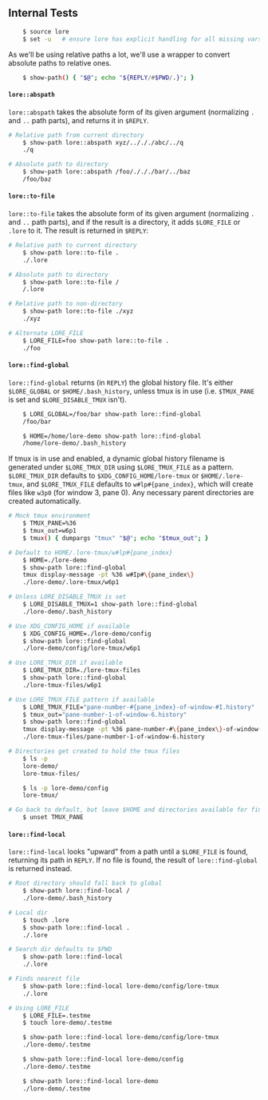 ## Internal Tests

~~~sh
    $ source lore
    $ set -u   # ensure lore has explicit handling for all missing vars
~~~

As we'll be using relative paths a lot, we'll use a wrapper to convert absolute paths to relative ones.

~~~sh
    $ show-path() { "$@"; echo "${REPLY/#$PWD/.}"; }
~~~

#### `lore::abspath`

`lore::abspath` takes the absolute form of its given argument (normalizing `.` and `..` path parts), and returns it in `$REPLY`.

~~~sh
# Relative path from current directory
    $ show-path lore::abspath xyz/../././abc/../q
    ./q

# Absolute path to directory
    $ show-path lore::abspath /foo/./././bar/../baz
    /foo/baz

~~~

#### `lore::to-file`

`lore::to-file` takes the absolute form of its given argument (normalizing `.` and `..` path parts), and if the result is a directory, it adds `$LORE_FILE` or `.lore` to it.  The result is returned in `$REPLY`:

~~~sh
# Relative path to current directory
    $ show-path lore::to-file .
    ./.lore

# Absolute path to directory
    $ show-path lore::to-file /
    /.lore

# Relative path to non-directory
    $ show-path lore::to-file ./xyz
    ./xyz

# Alternate LORE_FILE
    $ LORE_FILE=foo show-path lore::to-file .
    ./foo
~~~

#### `lore::find-global`

`lore::find-global` returns (in `REPLY`) the global history file.  It's either `$LORE_GLOBAL` or `$HOME/.bash_history`, unless tmux is in use (i.e. `$TMUX_PANE` is set and `$LORE_DISABLE_TMUX` isn't).

~~~sh
    $ LORE_GLOBAL=/foo/bar show-path lore::find-global
    /foo/bar

    $ HOME=/home/lore-demo show-path lore::find-global
    /home/lore-demo/.bash_history
~~~

If tmux is in use and enabled, a dynamic global history filename is generated under `$LORE_TMUX_DIR` using `$LORE_TMUX_FILE` as a pattern.  `$LORE_TMUX_DIR` defaults to `$XDG_CONFIG_HOME/lore-tmux` or `$HOME/.lore-tmux`, and `$LORE_TMUX_FILE` defaults to `w#lp#{pane_index}`, which will create files like `w3p0` (for window 3, pane 0).  Any necessary parent directories are created automatically.

~~~sh
# Mock tmux environment
    $ TMUX_PANE=%36
    $ tmux_out=w6p1
    $ tmux() { dumpargs "tmux" "$@"; echo "$tmux_out"; }

# Default to HOME/.lore-tmux/w#lp#{pane_index}
    $ HOME=./lore-demo
    $ show-path lore::find-global
    tmux display-message -pt %36 w#Ip#\{pane_index\}
    ./lore-demo/.lore-tmux/w6p1

# Unless LORE_DISABLE_TMUX is set
    $ LORE_DISABLE_TMUX=1 show-path lore::find-global
    ./lore-demo/.bash_history

# Use XDG_CONFIG_HOME if available
    $ XDG_CONFIG_HOME=./lore-demo/config
    $ show-path lore::find-global
    ./lore-demo/config/lore-tmux/w6p1

# Use LORE_TMUX_DIR if available
    $ LORE_TMUX_DIR=./lore-tmux-files
    $ show-path lore::find-global
    ./lore-tmux-files/w6p1

# Use LORE_TMUX_FILE pattern if available
    $ LORE_TMUX_FILE="pane-number-#{pane_index}-of-window-#I.history"
    $ tmux_out="pane-number-1-of-window-6.history"
    $ show-path lore::find-global
    tmux display-message -pt %36 pane-number-#\{pane_index\}-of-window-#I.history
    ./lore-tmux-files/pane-number-1-of-window-6.history

# Directories get created to hold the tmux files
    $ ls -p
    lore-demo/
    lore-tmux-files/

    $ ls -p lore-demo/config
    lore-tmux/

# Go back to default, but leave $HOME and directories available for find-local tests
    $ unset TMUX_PANE
~~~

#### `lore::find-local`

`lore::find-local` looks "upward" from a path until a `$LORE_FILE` is found, returning its path in `REPLY`.  If no file is found, the result of `lore::find-global` is returned instead.

~~~sh
# Root directory should fall back to global
    $ show-path lore::find-local /
    ./lore-demo/.bash_history

# Local dir
    $ touch .lore
    $ show-path lore::find-local .
    ./.lore

# Search dir defaults to $PWD
    $ show-path lore::find-local
    ./.lore

# Finds nearest file
    $ show-path lore::find-local lore-demo/config/lore-tmux
    ./.lore

# Using LORE_FILE
    $ LORE_FILE=.testme
    $ touch lore-demo/.testme

    $ show-path lore::find-local lore-demo/config/lore-tmux
    ./lore-demo/.testme

    $ show-path lore::find-local lore-demo/config
    ./lore-demo/.testme

    $ show-path lore::find-local lore-demo
    ./lore-demo/.testme

~~~

